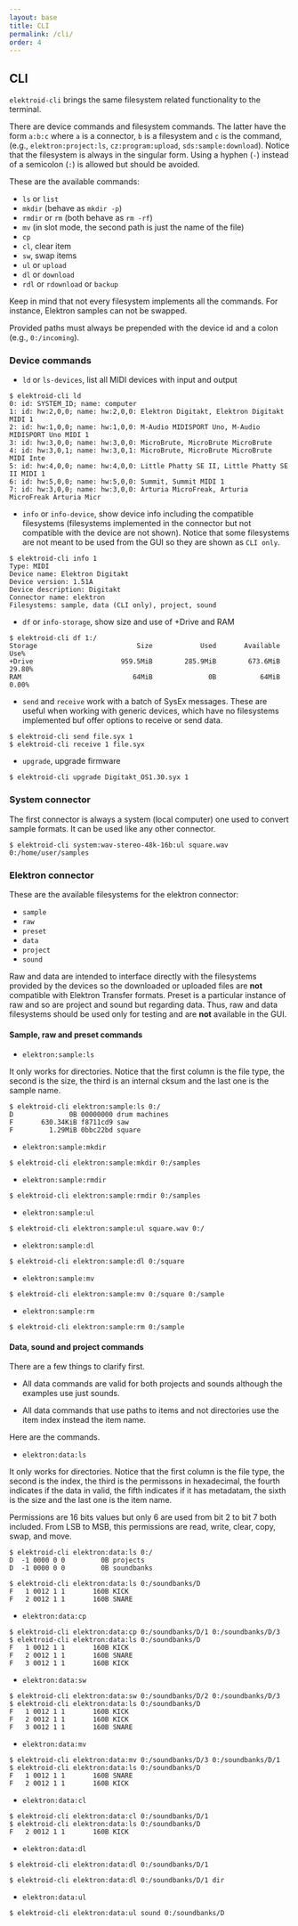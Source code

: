 ```yaml
---
layout: base
title: CLI
permalink: /cli/
order: 4
---
```


## CLI

`elektroid-cli` brings the same filesystem related functionality to the terminal.

There are device commands and filesystem commands. The latter have the form `a:b:c` where `a` is a connector, `b` is a filesystem and `c` is the command, (e.g., `elektron:project:ls`, `cz:program:upload`, `sds:sample:download`). Notice that the filesystem is always in the singular form. Using a hyphen (`-`) instead of a semicolon (`:`) is allowed but should be avoided.

These are the available commands:

* `ls` or `list`
* `mkdir` (behave as `mkdir -p`)
* `rmdir` or `rm` (both behave as `rm -rf`)
* `mv` (in slot mode, the second path is just the name of the file)
* `cp`
* `cl`, clear item
* `sw`, swap items
* `ul` or `upload`
* `dl` or `download`
* `rdl` or `rdownload` or `backup`

Keep in mind that not every filesystem implements all the commands. For instance, Elektron samples can not be swapped.

Provided paths must always be prepended with the device id and a colon (e.g., `0:/incoming`).

### Device commands

* `ld` or `ls-devices`, list all MIDI devices with input and output

```
$ elektroid-cli ld
0: id: SYSTEM_ID; name: computer
1: id: hw:2,0,0; name: hw:2,0,0: Elektron Digitakt, Elektron Digitakt MIDI 1
2: id: hw:1,0,0; name: hw:1,0,0: M-Audio MIDISPORT Uno, M-Audio MIDISPORT Uno MIDI 1
3: id: hw:3,0,0; name: hw:3,0,0: MicroBrute, MicroBrute MicroBrute
4: id: hw:3,0,1; name: hw:3,0,1: MicroBrute, MicroBrute MicroBrute MIDI Inte
5: id: hw:4,0,0; name: hw:4,0,0: Little Phatty SE II, Little Phatty SE II MIDI 1
6: id: hw:5,0,0; name: hw:5,0,0: Summit, Summit MIDI 1
7: id: hw:3,0,0; name: hw:3,0,0: Arturia MicroFreak, Arturia MicroFreak Arturia Micr
```

* `info` or `info-device`, show device info including the compatible filesystems (filesystems implemented in the connector but not compatible with the  device are not shown). Notice that some filesystems are not meant to be used from the GUI so they are shown as `CLI only`.

```
$ elektroid-cli info 1
Type: MIDI
Device name: Elektron Digitakt
Device version: 1.51A
Device description: Digitakt
Connector name: elektron
Filesystems: sample, data (CLI only), project, sound
```

* `df` or `info-storage`, show size and use of +Drive and RAM

```
$ elektroid-cli df 1:/
Storage                         Size            Used       Available       Use%
+Drive                      959.5MiB        285.9MiB        673.6MiB     29.80%
RAM                            64MiB              0B           64MiB      0.00%
```

* `send` and `receive` work with a batch of SysEx messages. These are useful when working with generic devices, which have no filesystems implemented buf offer options to receive or send data.

```
$ elektroid-cli send file.syx 1
$ elektroid-cli receive 1 file.syx
```

* `upgrade`, upgrade firmware

```
$ elektroid-cli upgrade Digitakt_OS1.30.syx 1
```

### System connector

The first connector is always a system (local computer) one used to convert sample formats. It can be used like any other connector.

```
$ elektroid-cli system:wav-stereo-48k-16b:ul square.wav 0:/home/user/samples
```

### Elektron connector

These are the available filesystems for the elektron connector:

* `sample`
* `raw`
* `preset`
* `data`
* `project`
* `sound`

Raw and data are intended to interface directly with the filesystems provided by the devices so the downloaded or uploaded files are **not** compatible with Elektron Transfer formats. Preset is a particular instance of raw and so are project and sound but regarding data. Thus, raw and data filesystems should be used only for testing and are **not** available in the GUI.

#### Sample, raw and preset commands

* `elektron:sample:ls`

It only works for directories. Notice that the first column is the file type, the second is the size, the third is an internal cksum and the last one is the sample name.

```
$ elektroid-cli elektron:sample:ls 0:/
D              0B 00000000 drum machines
F       630.34KiB f8711cd9 saw
F         1.29MiB 0bbc22bd square
```

* `elektron:sample:mkdir`

```
$ elektroid-cli elektron:sample:mkdir 0:/samples
```

* `elektron:sample:rmdir`

```
$ elektroid-cli elektron:sample:rmdir 0:/samples
```

* `elektron:sample:ul`

```
$ elektroid-cli elektron:sample:ul square.wav 0:/
```

* `elektron:sample:dl`

```
$ elektroid-cli elektron:sample:dl 0:/square
```

* `elektron:sample:mv`

```
$ elektroid-cli elektron:sample:mv 0:/square 0:/sample
```

* `elektron:sample:rm`

```
$ elektroid-cli elektron:sample:rm 0:/sample
```

#### Data, sound and project commands

There are a few things to clarify first.

* All data commands are valid for both projects and sounds although the examples use just sounds.

* All data commands that use paths to items and not directories use the item index instead the item name.

Here are the commands.

* `elektron:data:ls`

It only works for directories. Notice that the first column is the file type, the second is the index, the third is the permissons in hexadecimal, the fourth indicates if the data in valid, the fifth indicates if it has metadatam, the sixth is the size and the last one is the item name.

Permissions are 16 bits values but only 6 are used from bit 2 to bit 7 both included. From LSB to MSB, this permissions are read, write, clear, copy, swap, and move.

```
$ elektroid-cli elektron:data:ls 0:/
D  -1 0000 0 0         0B projects
D  -1 0000 0 0         0B soundbanks
```

```
$ elektroid-cli elektron:data:ls 0:/soundbanks/D
F   1 0012 1 1       160B KICK
F   2 0012 1 1       160B SNARE
```

* `elektron:data:cp`

```
$ elektroid-cli elektron:data:cp 0:/soundbanks/D/1 0:/soundbanks/D/3
$ elektroid-cli elektron:data:ls 0:/soundbanks/D
F   1 0012 1 1       160B KICK
F   2 0012 1 1       160B SNARE
F   3 0012 1 1       160B KICK
```

* `elektron:data:sw`

```
$ elektroid-cli elektron:data:sw 0:/soundbanks/D/2 0:/soundbanks/D/3
$ elektroid-cli elektron:data:ls 0:/soundbanks/D
F   1 0012 1 1       160B KICK
F   2 0012 1 1       160B KICK
F   3 0012 1 1       160B SNARE
```

* `elektron:data:mv`

```
$ elektroid-cli elektron:data:mv 0:/soundbanks/D/3 0:/soundbanks/D/1
$ elektroid-cli elektron:data:ls 0:/soundbanks/D
F   1 0012 1 1       160B SNARE
F   2 0012 1 1       160B KICK
```

* `elektron:data:cl`

```
$ elektroid-cli elektron:data:cl 0:/soundbanks/D/1
$ elektroid-cli elektron:data:ls 0:/soundbanks/D
F   2 0012 1 1       160B KICK
```

* `elektron:data:dl`

```
$ elektroid-cli elektron:data:dl 0:/soundbanks/D/1

$ elektroid-cli elektron:data:dl 0:/soundbanks/D/1 dir
```

* `elektron:data:ul`

```
$ elektroid-cli elektron:data:ul sound 0:/soundbanks/D
```
